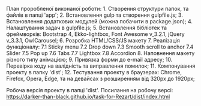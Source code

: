 План проробленої виконаної роботи:
    1. Створення структури папок, та файлів в папці 'app';
    2. Встановлення gulp та створення gulpfile.js;
    3. Встановлення додаткових модулей (можна побачити в package.json);
    4. Налаштування задач в gulpfile.js;
    5. Встановлення бібліотек та фреймворків: Bootstrap 4, Ekko-lightbox, Font Awesome v_3.2.1, jQuery v_3.3.1, OwlCarousel;
    6. Розробка HTML/CSS/JS макету
    7. Реалізація функціоналу:
        7.1 Sticky menu
        7.2 Drop down
        7.3 Smooth scroll to anchor
        7.4 Slider
        7.5 Pop up
        7.6 Tabs
        7.7 Lightbox
        7.8 Accordion
    8. Наповнення макету різного типу анімацією;
    9. Привязка форми до e-mail адресу;
    10. Перевірка коду на валідність та виправлення помилок;
    11. Компонування проекту в папку 'dist';
    12. Тестування проекту в браузерах: Chrome, Firefox, Opera, Edge, та на девайсах з розширенням від 320px до 1920px;
    
Робоча версія проекту в папці 'dist'.
Посилання на робочу версі: https://darker-than-black.github.io/task-for-Rezart/dist/index.html
